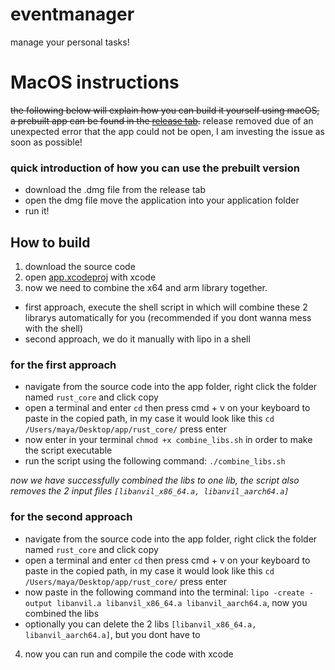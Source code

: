 # eventmanager
manage your personal tasks! 

# MacOS instructions
~~the following below will explain how you can build it yourself using macOS, a prebuilt app can be found in the [release tab](https://github.com/AkameTheCoder/eventmanager/releases).~~
release removed due of an unexpected error that the app could not be open, I am investing the issue as soon as possible!
### quick introduction of how you can use the prebuilt version
- download the .dmg file from the release tab
- open the dmg file move the application into your application folder
- run it!
## How to build

1. download the source code
2. open [app.xcodeproj](https://github.com/AkameTheCoder/eventmanager/tree/main/app/app.xcodeproj) with xcode
3. now we need to combine the x64 and arm library together.

- first approach, execute the shell script in which will combine these 2 librarys automatically for you (recommended if you dont wanna mess with the shell)
- second approach, we do it manually with lipo in a shell

### for the first approach
- navigate from the source code into the app folder, right click the folder named `rust_core` and click copy
- open a terminal and enter `cd` then press cmd + v on your keyboard to paste in the copied path, in my case it would look like this `cd /Users/maya/Desktop/app/rust_core/` press enter
- now enter in your terminal `chmod +x combine_libs.sh` in order to make the script executable
- run the script using the following command: `./combine_libs.sh`

*now we have successfully combined the libs to one lib, the script also removes the 2 input files `[libanvil_x86_64.a, libanvil_aarch64.a]`*

### for the second approach 
- navigate from the source code into the app folder, right click the folder named `rust_core` and click copy
- open a terminal and enter `cd` then press cmd + v on your keyboard to paste in the copied path, in my case it would look like this `cd /Users/maya/Desktop/app/rust_core/` press enter
- now paste in the following command into the terminal: `lipo -create -output libanvil.a libanvil_x86_64.a libanvil_aarch64.a`, now you combined the libs
- optionally you can delete the 2 libs `[libanvil_x86_64.a, libanvil_aarch64.a]`, but you dont have to

4. now you can run and compile the code with xcode
